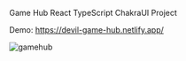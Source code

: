 Game Hub React TypeScript ChakraUI Project

Demo: https://devil-game-hub.netlify.app/

![gamehub](https://github.com/hosnyaroui/game-hub/assets/91914423/e82d4d69-17d2-4580-9720-086f946b7654)
